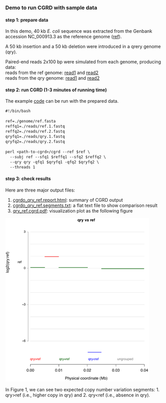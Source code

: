### Demo to run CGRD with sample data

#### step 1: prepare data  
In this demo, 40 kb *E. coli* sequence was extracted from the Genbank accession NC_000913.3 as the reference genome \([ref](./genome/ref.fasta)\).  

A 50 kb insertion and a 50 kb deletion were introduced in a qrery genome \(qry\).  

Paired-end reads 2x100 bp were simulated from each genome, producing data:  
reads from the ref genome: [read1](./reads/ref.1.fastq) and [read2](./reads/ref.2.fastq)  
reads from the qry genome: [read1](./reads/qry.1.fastq) and [read2](./reads/qry.2.fastq)

#### step 2: run CGRD (1-3 minutes of running time)  
The example [code](cgrd.run.sh) can be run with the prepared data.  
```
#!/bin/bash

ref=./genome/ref.fasta
reffq1=./reads/ref.1.fastq
reffq2=./reads/ref.2.fastq
qryfq1=./reads/qry.1.fastq
qryfq2=./reads/qry.2.fastq

perl <path-to-cgrd>/cgrd --ref $ref \
  --subj ref --sfq1 $reffq1 --sfq2 $reffq2 \
  --qry qry -qfq1 $qryfq1 -qfq2 $qryfq2 \
  --threads 1
```

#### step 3: check results  
Here are three major output files: 

1. [cgrdo_qry_ref.report.html](cgrdo_qry_ref.report.html): summary of CGRD output  
2. [cgrdo_qry_ref.segments.txt](cgrdo_qry_ref.segments.txt): a flat text file to show comparison result  
3. [qry_ref.cgrd.pdf](qry_ref.cgrd.pdf): visualization plot as the following figure

<img src="qry_ref.cgrd.png" alt="Figure 1. CGRD on the ref" width="450"/>

In Figure 1, we can see two expected copy number variation segments: 1. qry>ref (i.e., higher copy in qry) and 2. qry<ref (i.e., absence in qry).
